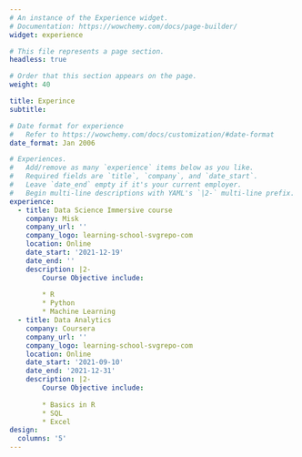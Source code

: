 ```yaml
---
# An instance of the Experience widget.
# Documentation: https://wowchemy.com/docs/page-builder/
widget: experience

# This file represents a page section.
headless: true

# Order that this section appears on the page.
weight: 40

title: Experince 
subtitle:

# Date format for experience
#   Refer to https://wowchemy.com/docs/customization/#date-format
date_format: Jan 2006

# Experiences.
#   Add/remove as many `experience` items below as you like.
#   Required fields are `title`, `company`, and `date_start`.
#   Leave `date_end` empty if it's your current employer.
#   Begin multi-line descriptions with YAML's `|2-` multi-line prefix.
experience:
  - title: Data Science Immersive course
    company: Misk
    company_url: ''
    company_logo: learning-school-svgrepo-com
    location: Online
    date_start: '2021-12-19'
    date_end: ''
    description: |2-
        Course Objective include:
        
        * R
        * Python
        * Machine Learning
  - title: Data Analytics 
    company: Coursera
    company_url: ''
    company_logo: learning-school-svgrepo-com
    location: Online
    date_start: '2021-09-10'
    date_end: '2021-12-31'
    description: |2-
        Course Objective include:
        
        * Basics in R
        * SQL
        * Excel
design:
  columns: '5'
---
```

